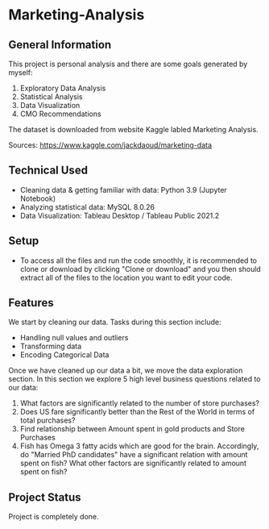 # Marketing-Analysis

## General Information

This project is personal analysis and there are some goals generated by myself: 

1. Exploratory Data Analysis
2. Statistical Analysis
3. Data Visualization
4. CMO Recommendations

The dataset is downloaded from website Kaggle labled Marketing Analysis.

Sources: https://www.kaggle.com/jackdaoud/marketing-data

## Technical Used

- Cleaning data & getting familiar with data: Python 3.9 (Jupyter Notebook)
- Analyzing statistical data: MySQL 8.0.26
- Data Visualization: Tableau Desktop / Tableau Public 2021.2

## Setup 

- To access all the files and run the code smoothly, it is recommended to clone or download by clicking "Clone or download" and you then should extract all of the files to the location you want to edit your code.

## Features
We start by cleaning our data. Tasks during this section include:

- Handling null values and outliers
- Transforming data
- Encoding Categorical Data

Once we have cleaned up our data a bit, we move the data exploration section. In this section we explore 5 high level business questions related to our data:

1. What factors are significantly related to the number of store purchases?
2. Does US fare significantly better than the Rest of the World in terms of total purchases?
3. Find relationship between Amount spent in gold products and Store Purchases
4. Fish has Omega 3 fatty acids which are good for the brain. Accordingly, do "Married PhD candidates" have a significant relation with amount spent on fish? What other factors are significantly related to amount spent on fish?

## Project Status
Project is completely done. 


